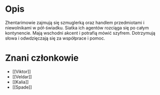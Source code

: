 # Opis

Zhentarimowie zajmują się szmuglerką oraz handlem przedmiotami i niewolnikami w pół-świadku. Siatka ich agentów rozciąga się po całym kontynencie. Mają wschodni akcent i potrafią mówić szyfrem. Dotrzymują słowa i odwdzięczają się za współprace i pomoc.

# Znani członkowie

 - [[Viktor]]
 - [[Veldar]]
 - [[Kalia]]
 - [[Spade]]